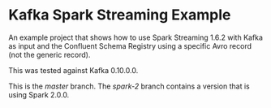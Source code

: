 # Kafka Spark Streaming Example




An example project that shows how to use Spark Streaming 1.6.2 with Kafka as input and the Confluent Schema Registry using a specific Avro record (not the generic record).

This was tested against Kafka 0.10.0.0.

This is the _master_ branch. The 
_spark-2_ branch contains a version that is using Spark 2.0.0.
